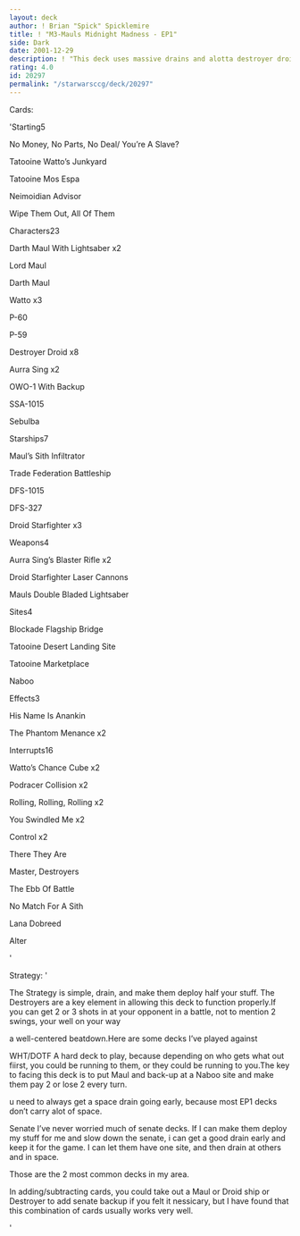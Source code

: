 ```yaml
---
layout: deck
author: ! Brian "Spick" Spicklemire
title: ! "M3-Mauls Midnight Madness - EP1"
side: Dark
date: 2001-12-29
description: ! "This deck uses massive drains and alotta destroyer droids to get the job done."
rating: 4.0
id: 20297
permalink: "/starwarsccg/deck/20297"
---
```

Cards: 

'Starting5

No Money, No Parts, No Deal/ You&#8217;re A Slave?

Tatooine Watto&#8217;s Junkyard

Tatooine Mos Espa

Neimoidian Advisor

Wipe Them Out, All Of Them


Characters23

Darth Maul With Lightsaber x2

Lord Maul

Darth Maul

Watto x3

P-60

P-59

Destroyer Droid x8

Aurra Sing x2

OWO-1 With Backup

SSA-1015

Sebulba


Starships7

Maul&#8217;s Sith Infiltrator

Trade Federation Battleship

DFS-1015

DFS-327

Droid Starfighter x3


Weapons4

Aurra Sing&#8217;s Blaster Rifle x2

Droid Starfighter Laser Cannons

Mauls Double Bladed Lightsaber


Sites4

Blockade Flagship Bridge

Tatooine Desert Landing Site

Tatooine Marketplace

Naboo


Effects3

His Name Is Anankin

The Phantom Menance x2


Interrupts16

Watto&#8217;s Chance Cube x2

Podracer Collision x2

Rolling, Rolling, Rolling x2

You Swindled Me x2

Control x2

There They Are

Master, Destroyers

The Ebb Of Battle

No Match For A Sith

Lana Dobreed

Alter

'

Strategy: '

The Strategy is simple, drain, and make them deploy half your stuff. The Destroyers are a key element in allowing this deck to function properly.If you can get 2 or 3 shots in at your opponent in a battle, not to mention 2 swings, your well on your way 

 a well-centered beatdown.Here are some decks I&#8217;ve played against


WHT/DOTF A hard deck to play, because depending on who gets what out fiirst, you could be running to them, or they could be running to you.The key to facing this deck is to put Maul and back-up at a Naboo site and make them pay 2 or lose 2 every turn. 

u need to always get a space drain going early, because most EP1 decks don&#8217;t carry alot of space.


Senate I&#8217;ve never worried much of senate decks. If I can make them deploy my stuff for me and slow down the senate, i can get a good drain early and keep it for the game. I can let them have one site, and then drain at others and in space.


Those are the 2 most common decks in my area.


In adding/subtracting cards, you could take out a Maul or Droid ship or Destroyer to add senate backup if you felt it nessicary, but I have found that this combination of cards usually works very well.

'
